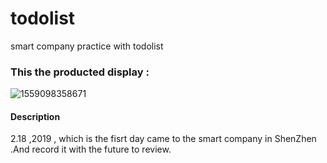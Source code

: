 # todolist
smart company practice with todolist



### This the  producted  display :

![1559098358671](C:\Users\AS\AppData\Roaming\Typora\typora-user-images\1559098358671.png)

#### Description

2.18 ,2019 , which is the  fisrt day  came to the smart company in ShenZhen .And record it with the future to review. 